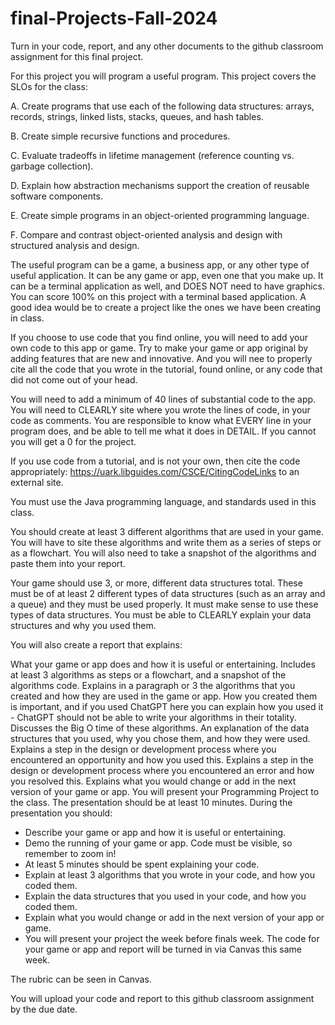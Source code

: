 # final-Projects-Fall-2024
Turn in your code, report, and any other documents to the github classroom assignment for this final project.

For this project you will program a useful program. This project covers the SLOs for the class:

A. Create programs that use each of the following data structures: arrays, records, strings, linked lists, stacks, queues, and hash tables.

B. Create simple recursive functions and procedures.

C. Evaluate tradeoffs in lifetime management (reference counting vs. garbage collection).

D. Explain how abstraction mechanisms support the creation of reusable software components.

E. Create simple programs in an object-oriented programming language.

F. Compare and contrast object-oriented analysis and design with structured analysis and design.

The useful program can be a game, a business app, or any other type of useful application. It can be any game or app, even one that you make up. It can be a terminal application as well, and DOES NOT need to have graphics. You can score 100% on this project with a terminal based application. A good idea would be to create a project like the ones we have been creating in class.

If you choose to use code that you find online, you will need to add your own code to this app or game. Try to make your game or app original by adding features that are new and innovative. And you will nee to properly cite all the code that you wrote in the tutorial, found online, or any code that did not come out of your head.

You will need to add a minimum of 40 lines of substantial code to the app. You will need to CLEARLY site where you wrote the lines of code, in your code as comments. You are responsible to know what EVERY line in your program does, and be able to tell me what it does in DETAIL. If you cannot you will get a 0 for the project.

If you use code from a tutorial, and is not your own, then cite the code appropriately: https://uark.libguides.com/CSCE/CitingCodeLinks to an external site.

You must use the Java programming language, and standards used in this class.

You should create at least 3 different algorithms that are used in your game. You will have to site these algorithms and write them as a series of steps or as a flowchart. You will also need to take a snapshot of the algorithms and paste them into your report.

Your game should use 3, or more, different data structures total. These must be of at least 2 different types of data structures (such as an array and a queue) and they must be used properly. It must make sense to use these types of data structures. You must be able to CLEARLY explain your data structures and why you used them.

You will also create a report that explains:

What your game or app does and how it is useful or entertaining.
Includes at least 3 algorithms as steps or a flowchart, and a snapshot of the algorithms code.
Explains in a paragraph or 3 the algorithms that you created and how they are used in the game or app. How you created them is important, and if you used ChatGPT here you can explain how you used it - ChatGPT should not be able to write your algorithms in their totality.
Discusses the Big O time of these algorithms.
An explanation of the data structures that you used, why you chose them, and how they were used.
Explains a step in the design or development process where you encountered an
opportunity and how you used this.
Explains a step in the design or development process where you encountered an error and how you resolved this.
Explains what you would change or add in the next version of your game or app.
You will present your Programming Project to the class. The presentation should be at least 10 minutes. During the presentation you should:

* Describe your game or app and how it is useful or entertaining.
* Demo the running of your game or app. Code must be visible, so remember to zoom in!
* At least 5 minutes should be spent explaining your code.
* Explain at least 3 algorithms that you wrote in your code, and how you coded them.
* Explain the data structures that you used in your code, and how you coded them.
* Explain what you would change or add in the next version of your  app or game.
* You will present your project the week before finals week. The code for your game or app and report will be turned in via Canvas this same week.

The rubric can be seen in Canvas.

You will upload your code and report to this github classroom assignment by the due date.

 
